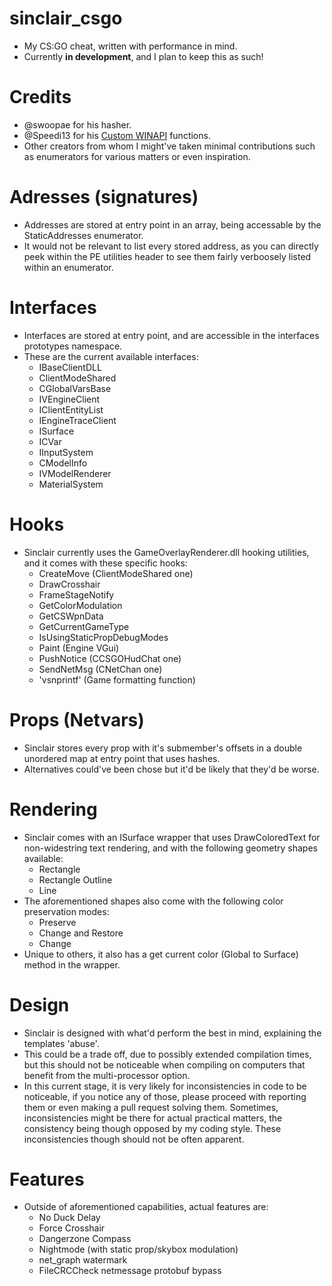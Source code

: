 # sinclair_csgo
- My CS:GO cheat, written with performance in mind. 
- Currently **in development**, and I plan to keep this as such!

# Credits
- @swoopae for his hasher.
- @Speedi13 for his [Custom WINAPI](https://github.com/Speedi13/Custom-GetProcAddress-and-GetModuleHandle-and-more) functions.
- Other creators from whom I might've taken minimal contributions such as enumerators for various matters or even inspiration.

# Adresses (signatures)
- Addresses are stored at entry point in an array, being accessable by the StaticAddresses enumerator.
- It would not be relevant to list every stored address, as you can directly peek within the PE utilities header to see them fairly verboosely listed within an enumerator.

# Interfaces
- Interfaces are stored at entry point, and are accessible in the interfaces prototypes namespace.
- These are the current available interfaces:
  - IBaseClientDLL
  - ClientModeShared
  - CGlobalVarsBase
  - IVEngineClient
  - IClientEntityList
  - IEngineTraceClient
  - ISurface
  - ICVar
  - IInputSystem
  - CModelInfo
  - IVModelRenderer
  - MaterialSystem

# Hooks
- Sinclair currently uses the GameOverlayRenderer.dll hooking utilities, and it comes with these specific hooks:
  - CreateMove (ClientModeShared one)
  - DrawCrosshair
  - FrameStageNotify
  - GetColorModulation
  - GetCSWpnData
  - GetCurrentGameType
  - IsUsingStaticPropDebugModes
  - Paint (Engine VGui)
  - PushNotice (CCSGOHudChat one)
  - SendNetMsg (CNetChan one)
  - 'vsnprintf' (Game formatting function)

# Props (Netvars)
- Sinclair stores every prop with it's submember's offsets in a double unordered map at entry point that uses hashes. 
- Alternatives could've been chose but it'd be likely that they'd be worse.

# Rendering
- Sinclair comes with an ISurface wrapper that uses DrawColoredText for non-widestring text rendering, and with the following geometry shapes available:
  - Rectangle
  - Rectangle Outline
  - Line
- The aforementioned shapes also come with the following color preservation modes:
  - Preserve
  - Change and Restore
  - Change
- Unique to others, it also has a get current color (Global to Surface) method in the wrapper.

# Design
- Sinclair is designed with what'd perform the best in mind, explaining the templates 'abuse'. 
- This could be a trade off, due to possibly extended compilation times, but this should not be noticeable when compiling on computers that benefit from the multi-processor option.
- In this current stage, it is very likely for inconsistencies in code to be noticeable, if you notice any of those, please proceed with reporting them or even making a pull request solving them. Sometimes, inconsistencies might be there for actual practical matters, the consistency being though opposed by my coding style. These inconsistencies though should not be often apparent.

# Features
- Outside of aforementioned capabilities, actual features are:
  - No Duck Delay
  - Force Crosshair
  - Dangerzone Compass
  - Nightmode (with static prop/skybox modulation)
  - net_graph watermark
  - FileCRCCheck netmessage protobuf bypass
